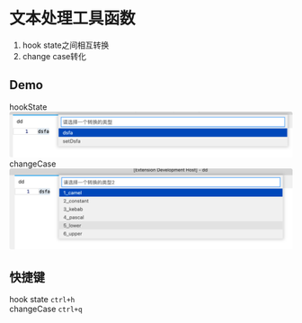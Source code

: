 # 文本处理工具函数

1. hook state之间相互转换  
2. change case转化

## Demo
hookState  
![hookState](images/hookState.png)  
changeCase  
![changeCase](images/changeCase.png)  

## 快捷键
hook state `ctrl+h`  
changeCase `ctrl+q`


